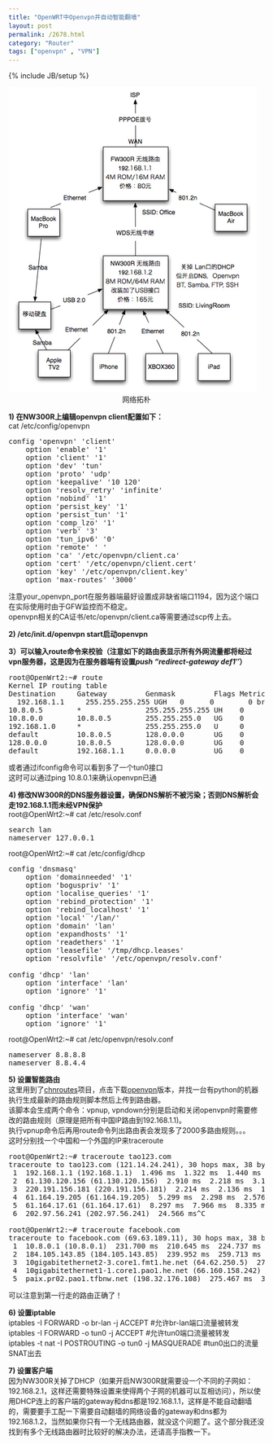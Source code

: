 ```yaml
---
title: "OpenWRT中Openvpn并自动智能翻墙"
layout: post
permalink: /2678.html
category: "Router"
tags: ["openvpn" , "VPN"]
---
```

{% include JB/setup %}

<img class=" aligncenter" src="/wp-content/uploads/sinapicv2-backup/2678-ww3-large-005V4vEUjw1eqkl7r5s1nj30dl0gomz1.jpg" alt="OpenWRT中Openvpn并自动智能翻墙" />

<div align="center">
  网络拓朴
</div>

**1) 在NW300R上编辑openvpn client配置如下：**  
cat /etc/config/openvpn

<pre class="brush: c; ruler: true; first-line: 0; highlight: [] ; auto-links: true ; collapse: true ; gutter: true; ">
config 'openvpn' 'client'
	option 'enable' '1'
	option 'client' '1'
	option 'dev' 'tun'
	option 'proto' 'udp'
	option 'keepalive' '10 120'
	option 'resolv_retry' 'infinite'
	option 'nobind' '1'
	option 'persist_key' '1'
	option 'persist_tun' '1'
	option 'comp_lzo' '1'
	option 'verb' '3'
	option 'tun_ipv6' '0'
	option 'remote' ' '
	option 'ca' '/etc/openvpn/client.ca'
	option 'cert' '/etc/openvpn/client.cert'
	option 'key' '/etc/openvpn/client.key'
	option 'max-routes' '3000'
</pre>

注意your\_openvpn\_port在服务器端最好设置成非缺省端口1194，因为这个端口在实际使用时由于GFW监控而不稳定。  
openvpn相关的CA证书/etc/openvpn/client.ca等需要通过scp传上去。

**2) /etc/init.d/openvpn start启动openvpn**

**3）可以输入route命令来校验（注意如下的路由表显示所有外网流量都将经过vpn服务器，这是因为在服务器端有设置*push “redirect-gateway def1″*）**

<pre class="brush: c; ruler: true; first-line: 0; highlight: [] ; auto-links: true ; collapse: true ; gutter: true; ">
root@OpenWrt2:~# route
Kernel IP routing table
Destination     Gateway         Genmask         Flags Metric Ref    Use Iface
  192.168.1.1     255.255.255.255 UGH   0      0        0 br-lan
10.8.0.5        *               255.255.255.255 UH    0      0        0 tun0
10.8.0.0        10.8.0.5        255.255.255.0   UG    0      0        0 tun0
192.168.1.0     *               255.255.255.0   U     0      0        0 br-lan
default         10.8.0.5        128.0.0.0       UG    0      0        0 tun0
128.0.0.0       10.8.0.5        128.0.0.0       UG    0      0        0 tun0
default         192.168.1.1     0.0.0.0         UG    0      0        0 br-lan
</pre>

或者通过ifconfig命令可以看到多了一个tun0接口  
这时可以通过ping 10.8.0.1来确认openvpn已通

**4) 修改NW300R的DNS服务器设置，确保DNS解析不被污染；否则DNS解析会走192.168.1.1而未经VPN保护**  
root@OpenWrt2:~# cat /etc/resolv.conf

<pre class="brush: c; ruler: true; first-line: 0; highlight: [] ; auto-links: true ; collapse: true ; gutter: true; ">
search lan
nameserver 127.0.0.1
</pre>

root@OpenWrt2:~# cat /etc/config/dhcp

<pre class="brush: c; ruler: true; first-line: 0; highlight: [] ; auto-links: true ; collapse: true ; gutter: true; ">
config 'dnsmasq'
	option 'domainneeded' '1'
	option 'boguspriv' '1'
	option 'localise_queries' '1'
	option 'rebind_protection' '1'
	option 'rebind_localhost' '1'
	option 'local' '/lan/'
	option 'domain' 'lan'
	option 'expandhosts' '1'
	option 'readethers' '1'
	option 'leasefile' '/tmp/dhcp.leases'
	option 'resolvfile' '/etc/openvpn/resolv.conf'

config 'dhcp' 'lan'
	option 'interface' 'lan'
	option 'ignore' '1'

config 'dhcp' 'wan'
	option 'interface' 'wan'
	option 'ignore' '1'
</pre>

root@OpenWrt2:~# cat /etc/openvpn/resolv.conf

<pre class="brush: c; ruler: true; first-line: 0; highlight: [] ; auto-links: true ; collapse: true ; gutter: true; ">
nameserver 8.8.8.8
nameserver 8.8.4.4
</pre>

**5) 设置智能路由**  
这里用到了[chnroutes][1]项目，点击下载[openvpn][2]版本，并找一台有python的机器执行生成最新的路由规则脚本然后上传到路由器。  
该脚本会生成两个命令：vpnup, vpndown分别是启动和关闭openvpn时需要修改的路由规则（原理是把所有中国IP路由到192.168.1.1)。  
执行vpnup命令后再用route命令列出路由表会发现多了2000多路由规则。。。  
这时分别找一个中国和一个外国的IP来traceroute

<pre class="brush: c; ruler: true; first-line: 0; highlight: [] ; auto-links: true ; collapse: true ; gutter: true; ">
root@OpenWrt2:~# traceroute tao123.com
traceroute to tao123.com (121.14.24.241), 30 hops max, 38 byte packets
 1  192.168.1.1 (192.168.1.1)  1.496 ms  1.322 ms  1.440 ms
 2  61.130.120.156 (61.130.120.156)  2.910 ms  2.218 ms  3.183 ms
 3  220.191.156.181 (220.191.156.181)  2.214 ms  2.136 ms  13.653 ms
 4  61.164.19.205 (61.164.19.205)  5.299 ms  2.298 ms  2.576 ms
 5  61.164.17.61 (61.164.17.61)  8.297 ms  7.966 ms  8.335 ms
 6  202.97.56.241 (202.97.56.241)  24.566 ms^C

root@OpenWrt2:~# traceroute facebook.com
traceroute to facebook.com (69.63.189.11), 30 hops max, 38 byte packets
 1  10.8.0.1 (10.8.0.1)  231.700 ms  210.645 ms  224.737 ms
 2  184.105.143.85 (184.105.143.85)  239.952 ms  259.713 ms  266.340 ms
 3  10gigabitethernet2-3.core1.fmt1.he.net (64.62.250.5)  273.158 ms  285.133 ms  285.376 ms
 4  10gigabitethernet1-1.core1.pao1.he.net (66.160.158.242)  284.708 ms  277.205 ms  277.986 ms
 5  paix.pr02.pao1.tfbnw.net (198.32.176.108)  275.467 ms  321.888 ms^C
</pre>

可以注意到第一行走的路由正确了！

**6) 设置iptable**  
    iptables -I FORWARD -o br-lan -j ACCEPT #允许br-lan端口流量被转发  
    iptables -I FORWARD -o tun0 -j ACCEPT #允许tun0端口流量被转发  
    iptables -t nat -I POSTROUTING -o tun0 -j MASQUERADE #tun0出口的流量SNAT出去

**7) 设置客户端**  
因为NW300R关掉了DHCP（如果开启NW300R就需要设一个不同的子网如：192.168.2.1，这样还需要特殊设置来使得两个子网的机器可以互相访问），所以使用DHCP连上的客户端的gateway和dns都是192.168.1.1，这样是不能自动翻墙的，需要要手工配一下需要自动翻墙的网络设备的gateway和dns都为192.168.1.2，当然如果你只有一个无线路由器，就没这个问题了。这个部分我还没找到有多个无线路由器时比较好的解决办法，还请高手指教一下。


 [1]: http://code.google.com/p/chnroutes/
 [2]: http://code.google.com/p/chnroutes/downloads/detail?name=chnroutes_openvpn_v2.1&can=2&q=


